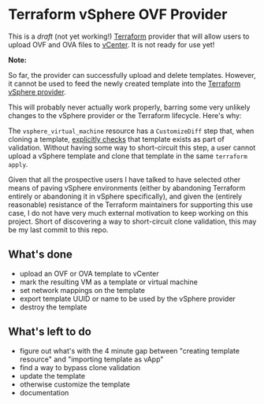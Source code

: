 # Terraform vSphere OVF Provider
This is a *draft* (not yet working!) [Terraform][terraform] provider that will
allow users to upload OVF and OVA files to [vCenter][vmware-vcenter]. It is not
ready for use yet!

**Note:**

So far, the provider can successfully upload and delete templates. However, it
cannot be used to feed the newly created template into the [Terraform vSphere provider][provider].

This will probably never actually work properly, barring some very unlikely
changes to the vSphere provider or the Terraform lifecycle. Here's why:

The `vsphere_virtual_machine` resource has a `CustomizeDiff` step that, when
cloning a template, [explicitly checks][vsphere-customize-diff] that template
exists as part of validation. Without having some way to short-circuit this
step, a user cannot upload a vSphere template and clone that template in the
same `terraform apply`.

Given that all the prospective users I have talked to have selected other means
of paving vSphere environments (either by abandoning Terraform entirely or
abandoning it in vSphere specifically), and given the (entirely reasonable)
resistance of the Terraform maintainers for supporting this use case, I do not
have very much external motivation to keep working on this project. Short of
discovering a way to short-circuit clone validation, this may be my last commit
to this repo.

[vmware-vcenter]: https://www.vmware.com/products/vcenter-server.html
[terraform]: https://github.com/hashicorp/terraform
[vsphere-customize-diff]: https://github.com/terraform-providers/terraform-provider-vsphere/blob/master/vsphere/resource_vsphere_virtual_machine.go#L726-L727
[provider]: https://github.com/terraform-providers/terraform-provider-vsphere

## What's done
- upload an OVF or OVA template to vCenter
- mark the resulting VM as a template or virtual machine
- set network mappings on the template
- export template UUID or name to be used by the vSphere provider
- destroy the template

## What's left to do
- figure out what's with the 4 minute gap between "creating template resource"
  and "importing template as vApp"
- find a way to bypass clone validation
- update the template
- otherwise customize the template
- documentation

